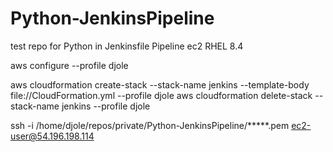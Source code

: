 # Python-JenkinsPipeline
test repo for Python in Jenkinsfile Pipeline ec2 RHEL 8.4

aws configure --profile djole

aws cloudformation create-stack --stack-name jenkins --template-body file://CloudFormation.yml --profile djole
aws cloudformation delete-stack --stack-name jenkins --profile djole

ssh -i /home/djole/repos/private/Python-JenkinsPipeline/*****.pem ec2-user@54.196.198.114